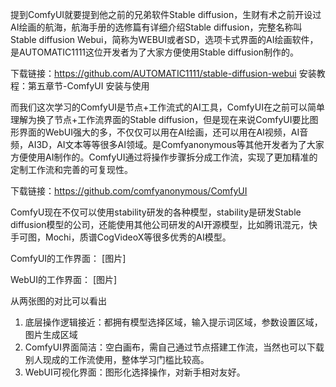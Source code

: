 提到ComfyUI就要提到他之前的兄弟软件Stable diffusion，生财有术之前开设过AI绘画的航海，航海手册的选修篇有详细介绍Stable diffusion，完整名称叫Stable diffusion Webui，简称为WEBUI或者SD，选项卡式界面的AI绘画软件，是AUTOMATIC1111这位开发者为了大家方便使用Stable diffusion制作的。

下载链接：https://github.com/AUTOMATIC1111/stable-diffusion-webui
安装教程：第五章节-ComfyUI 安装与使用

而我们这次学习的ComfyUI是节点+工作流式的AI工具，ComfyUI在之前可以简单理解为换了节点+工作流界面的Stable diffusion，但是现在来说ComfyUI要比图形界面的WebUI强大的多，不仅仅可以用在AI绘画，还可以用在AI视频，AI音频，AI3D，AI文本等等很多AI领域。是Comfyanonymous等其他开发者为了大家方便使用AI制作的。ComfyUI通过将操作步骤拆分成工作流，实现了更加精准的定制工作流和完善的可复现性。

下载链接：https://github.com/comfyanonymous/ComfyUI

ComfyU现在不仅可以使用stability研发的各种模型，stability是研发Stable diffusion模型的公司，还能使用其他公司研发的AI开源模型，比如腾讯混元，快手可图，Mochi，质谱CogVideoX等很多优秀的AI模型。

ComfyUI的工作界面：
[图片]

WebUI的工作界面：
[图片]

从两张图的对比可以看出
1. 底层操作逻辑接近：都拥有模型选择区域，输入提示词区域，参数设置区域，图片生成区域
2. ComfyUI界面简洁：空白画布，需自己通过节点搭建工作流，当然也可以下载别人现成的工作流使用，整体学习门槛比较高。
3. WebUI可视化界面：图形化选择操作，对新手相对友好。

